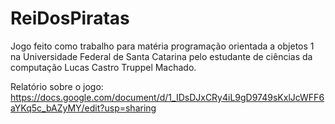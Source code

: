 # ReiDosPiratas

Jogo feito como trabalho para matéria programação orientada a objetos 1 na Universidade Federal de Santa Catarina pelo estudante de ciências da computação Lucas Castro Truppel
Machado.

Relatório sobre o jogo: https://docs.google.com/document/d/1_IDsDJxCRy4iL9gD9749sKxlJcWFF6aYKq5c_bAZyMY/edit?usp=sharing
